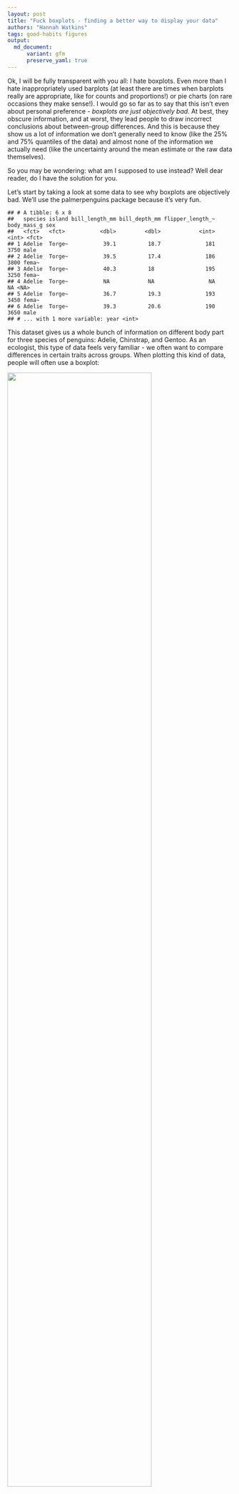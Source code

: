 ```yaml
---
layout: post
title: "Fuck boxplots - finding a better way to display your data"
authors: "Hannah Watkins"
tags: good-habits figures
output: 
  md_document:
      variant: gfm
      preserve_yaml: true
---
```


Ok, I will be fully transparent with you all: I hate boxplots. Even more
than I hate inappropriately used barplots (at least there are times when
barplots really are appropriate, like for counts and proportions!) or
pie charts (on rare occasions they make sense!). I would go so far as to
say that this isn’t even about personal preference - *boxplots are just
objectively bad*. At best, they obscure information, and at worst, they
lead people to draw incorrect conclusions about between-group
differences. And this is because they show us a lot of information we
don’t generally need to know (like the 25% and 75% quantiles of the
data) and almost none of the information we actually need (like the
uncertainty around the mean estimate or the raw data themselves).

So you may be wondering: what am I supposed to use instead? Well dear
reader, do I have the solution for you.

Let’s start by taking a look at some data to see why boxplots are
objectively bad. We’ll use the palmerpenguins package because it’s very
fun.

    ## # A tibble: 6 x 8
    ##   species island bill_length_mm bill_depth_mm flipper_length_~ body_mass_g sex  
    ##   <fct>   <fct>           <dbl>         <dbl>            <int>       <int> <fct>
    ## 1 Adelie  Torge~           39.1          18.7              181        3750 male 
    ## 2 Adelie  Torge~           39.5          17.4              186        3800 fema~
    ## 3 Adelie  Torge~           40.3          18                195        3250 fema~
    ## 4 Adelie  Torge~           NA            NA                 NA          NA <NA> 
    ## 5 Adelie  Torge~           36.7          19.3              193        3450 fema~
    ## 6 Adelie  Torge~           39.3          20.6              190        3650 male 
    ## # ... with 1 more variable: year <int>

This dataset gives us a whole bunch of information on different body
part for three species of penguins: Adelie, Chinstrap, and Gentoo. As an
ecologist, this type of data feels very familiar - we often want to
compare differences in certain traits across groups. When plotting this
kind of data, people will often use a boxplot:

<img src="/figures/model_output/boxplot-1.png" width="80%" />

We might then look at that and think that Adelie penguins clearly have
much shorter bills than the other two species and that Chinstrap and
Gentoo penguins have pretty similar bill lengths since there is so much
overlap between the boxes. We can check that with a quick linear model
and post-hoc comparison:

``` r
mod1 <- lm(bill_length_mm ~ species, data = df)
#to look at pairwise contrasts between all three groups, we can run a post-hoc tukey test using the emmeans package
emm <- emmeans(mod1, pairwise ~ species)
emm$contrast
```

    ##  contrast           estimate    SE  df t.ratio p.value
    ##  Adelie - Chinstrap   -10.04 0.432 339 -23.232  <.0001
    ##  Adelie - Gentoo       -8.71 0.360 339 -24.237  <.0001
    ##  Chinstrap - Gentoo     1.33 0.447 339   2.971  0.0089
    ## 
    ## P value adjustment: tukey method for comparing a family of 3 estimates

Would you look at that: the boxplot lied to us! Our post-hoc analysis
tells us that even after correcting for multiple comparisons, there is
actually a significant difference in bill lengths between Chinstrap and
Gentoo penguins. In this case, the boxplot is actually obscuring our
ability to see what’s going on. And that’s not what we want - ideally,
when we present people with a figure, we want them to be able to take
away the main message from our analysis without having to even read our
results! So let’s give that to them.

In my (clearly not very humble) opinion, the best thing to present
people with is the mean (or median) and our confidence interval (CI)
around that estimate. This is far more helpful in allowing us to
determine whether groups are really different. Some folks use standard
error (SE) instead of confidence intervals around their estimates, and
while that’ll certainly pass peer review, to me it just seems like a
shady way of making results look significant (because SE is roughly half
of the CI). So let’s stick with the CI.

There are two ways I generally go about doing this. You can either
calculate these values manually or use a handy package like
[ggeffects](https://strengejacke.github.io/ggeffects/index.html) to
extract this info right away! If you are running just a simple linear
model with only one predictor, either way will work fine, but as you
move into more complicated generalized and/or mixed effects models, the
ggeffects method will be a little easier (and slightly more precise!).
Once you’ve calculated these values, you can plot them directly on top
of your raw data.

Here is how to do that manually:

``` r
#now we just need to make a second dataframe with the summary stats
sum_stats_manual <- df %>% 
  group_by(species) %>% #group_by() tells R that it should do everything that we 
  #tell it after this to each species separately
  #then we're going to calculate all the summary stats we're interested in,
  #including standard deviation (i.e., the spread of the data), standard error
  #(i.e., our uncertainty around the mean estimates), and the confidence 
  #intervals (i.e., another description of the uncertainty around the mean)
  summarize(mean_bill_length_mm = mean(bill_length_mm, na.rm=TRUE),
            sd_bill_length_mm = sd(bill_length_mm, na.rm=TRUE),
            n = n(),
            se_bill_length_mm = sd_bill_length_mm/sqrt(n),
            ci_bill_length_mm = 1.96 * se_bill_length_mm) %>%  
    #need to add the na.rm part here so R ignores the NAs when calculating mean 
    #and SD
  #then create a new column for the upper and lower edge of the errorbar for 
  #for each of the three types of error
  mutate(sd_lower = mean_bill_length_mm - sd_bill_length_mm, 
         sd_upper = mean_bill_length_mm + sd_bill_length_mm,
         se_lower = mean_bill_length_mm - se_bill_length_mm, 
         se_upper = mean_bill_length_mm + se_bill_length_mm,
         ci_lower = mean_bill_length_mm - ci_bill_length_mm, 
         ci_upper = mean_bill_length_mm + ci_bill_length_mm,) %>% 
  ungroup() #this tells R that if we do anything else to the dataframe, we don't
  #want it to separate by species anymore - always a good idea to use at the end
  #of a series of functions if you use group_by

#and we can take a look at that
sum_stats_manual
```

    ## # A tibble: 3 x 12
    ##   species   mean_bill_length_mm sd_bill_length_mm     n se_bill_length_mm
    ##   <fct>                   <dbl>             <dbl> <int>             <dbl>
    ## 1 Adelie                   38.8              2.66   152             0.216
    ## 2 Chinstrap                48.8              3.34    68             0.405
    ## 3 Gentoo                   47.5              3.08   124             0.277
    ## # ... with 7 more variables: ci_bill_length_mm <dbl>, sd_lower <dbl>,
    ## #   sd_upper <dbl>, se_lower <dbl>, se_upper <dbl>, ci_lower <dbl>,
    ## #   ci_upper <dbl>

And here’s how to do that with the ggpredict function from the ggeffects
package:

``` r
sum_stats_gg <- ggpredict(mod1, terms = "species") %>% 
  #and then we'll just rename one of the columns so it's easier to plot
  dplyr::rename(species = x,
                mean_bill_length_mm = predicted) %>% 
  #you don't have to run this line, but it just removes some of the weird attributes, which makes the table easier to read in this markdown document
  as_tibble()
sum_stats_gg
```

    ## # A tibble: 3 x 6
    ##   species   mean_bill_length_mm std.error conf.low conf.high group
    ##   <fct>                   <dbl>     <dbl>    <dbl>     <dbl> <fct>
    ## 1 Adelie                   38.8     0.241     38.3      39.3 1    
    ## 2 Chinstrap                48.8     0.359     48.1      49.5 1    
    ## 3 Gentoo                   47.5     0.267     47.0      48.0 1

Whichever way you end up using, you can then plot these means and
confidence intervals instead of the boxplot:

``` r
penguin_plot <- ggplot() +
  geom_point(data = sum_stats_gg, #set a different dataframe for this layer
             aes(x = species, y = mean_bill_length_mm),
             size = 4) +
  geom_errorbar(data = sum_stats_gg, #set a different dataframe for this layer
                aes(x = species,
                    y = mean_bill_length_mm,
                    #and you can decide which type of error to show here
                    #I think CIs are always better because that's what we 
                    #actually use to assess significance
                    #although keep in mind that if you're comparing more than 
                    #two levels, our post hoc tests (like Tukey) make an 
                    #additional correction for significance that you don't see
                    #in this plot
                    #you can check out the emmeans package for more info on that
                    #type of correction
                    ymin = conf.low,
                    ymax = conf.high),
                width = 0.2,
                size = 1.2) +
  theme_classic() #clean it up a bit
penguin_plot
```

<img src="/figures/model_output/plot final-1.png" width="80%" />

And now we can see the significant differences more clearly! The only
important thing we’re missing from the original boxplot is some measure
of the spread of the data. And in my experience, the best way to show
that is by actually just plotting the raw data! This can be a little
overwhelming with large data sets, but with the appropriate use of
transparency and jittering, this can be a lot more powerful than a
boxplot - especially if the data aren’t normally distributed.

``` r
penguin_plot +
  geom_jitter(data = df, aes (x = species, y = bill_length_mm),
              alpha = 0.2, height=0)
```

    ## Warning: Removed 2 rows containing missing values (geom_point).

<img src="/figures/model_output/final-1.png" width="80%" />

Et voila! Go forth and rid the world of boxplots!
